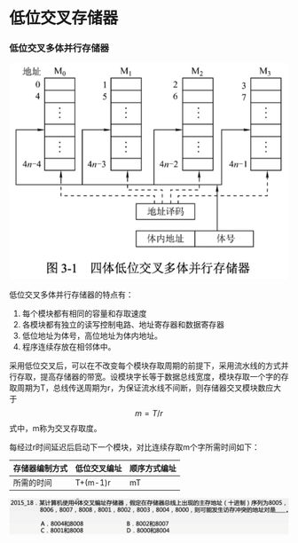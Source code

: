 # 低位交叉存储器

### 低位交叉多体并行存储器

![](1.png)

低位交叉多体并行存储器的特点有：

1. 每个模块都有相同的容量和存取速度
2. 各模块都有独立的读写控制电路、地址寄存器和数据寄存器
3. 低位地址为体号，高位地址为体内地址。
4. 程序连续存放在相邻体中。

采用低位交叉后，可以在不改变每个模块存取周期的前提下，采用流水线的方式并行存取，提高存储器的带宽。设模块字长等于数据总线宽度，模块存取一个字的存取周期为T，总线传送周期为r，为保证流水线不间断，则存储器交叉模块数应大于
$$
m=T/r
$$
式中，m称为交叉存取度。

每经过r时间延迟后启动下一个模块，对比连续存取m个字所需时间如下：

| 存储器编制方式 | 低位交叉编址 | 顺序方式编址 |
| -------------- | ------------ | ------------ |
| 所需的时间     | T+(m-1)r     | mT           |

![](2.png)